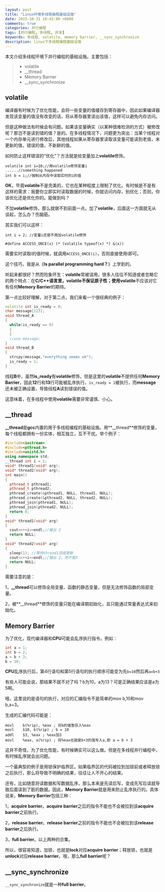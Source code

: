 ```yaml
---
layout: post
title: "Linux环境多线程编程基础设施"
date: 2015-10-31 18:43:00 +0800
comments: true
categories: 并行编程
tags: [并行编程, 多线程, 并发]
keywords: 多线程, volatile, memory barrier, __sync_synchronize
description: linux下多线程编程基础设施
---
```


本文介绍多线程环境下并行编程的基础设施。主要包括：
> * volatile
> * __thread
> * Memory Barrier
> * __sync_synchronize

## volatile

编译器有时候为了优化性能，会将一些变量的值缓存到寄存器中，因此如果编译器发现该变量的值没有改变的话，将从寄存器里读出该值，这样可以避免内存访问。

但是这种做法有时候会有问题。如果该变量确实（以某种很难检测的方式）被修改呢？那岂不是读到错的值？是的。在多线程情况下，问题更为突出：当某个线程对一个内存单元进行修改后，其他线程如果从寄存器里读取该变量可能读到老值，未更新的值，错误的值，不新鲜的值。

<!--more-->

如何防止这样错误的“优化”？方法就是给变量加上**volatile**修饰。

    volatile int i=10;//用volatile修饰变量i
    ......//something happened 
    int b = i;//强制从内存中读取实时的i的值

**OK**，毕竟**volatile**不是完美的，它也在某种程度上限制了优化。有时候是不是有这样的需求：我要你立即实时读取数据的时候，你就访问内存，别优化；否则，你该优化还是优化你的。能做到吗？

不加**volatile**修饰，那么就做不到前面一点。加了**volatile**，后面这一方面就无从谈起，怎么办？伤脑筋。

其实我们可以这样：

    int i = 2; //变量i还是不用加volatile修饰
    
    #define ACCESS_ONCE(x) (* (volatile typeof(x) *) &(x))

需要实时读取i的值时候，就调用`ACCESS_ONCE(i)`，否则直接使用i即可。

这个技巧，我是从《**Is parallel programming hard？**》上学到的。

听起来都很好？然而险象环生：**volatile**常被误用，很多人往往不知道或者忽略它的两个特点：在**C/C++**语言里，**volatile**不保证原子性；使用**volatile**不应该对它有任何**Memory Barrier**的期待。

第一点比较好理解，对于第二点，我们来看一个很经典的例子：

```c++
volatile int is_ready = 0;
char message[123];
void thread_A
{
  while(is_ready == 0) 
  {
  }
  //use message;
}
void thread_B
{
  strcpy(message,"everything seems ok");
  is_ready = 1;
}

```
线程**B**中，虽然**is_ready**有**volatile**修饰，但是这里的**volatile**不提供任何**Memory Barrier**，因此**12**行和**13**行可能被乱序执行，`is_ready = 1`被执行，而**message**还未被正确设置，导致线程**A**读到错误的值。

这意味着，在多线程中使用**volatile**需要非常谨慎、小心。

## __thread

**__thread**是**gcc**内置的用于多线程编程的基础设施。用**__thread**修饰的变量，每个线程都拥有一份实体，相互独立，互不干扰。举个例子：

```c++
#include<iostream>  
#include<pthread.h>  
#include<unistd.h>  
using namespace std;  
__thread int i = 1;
void* thread1(void* arg);  
void* thread2(void* arg);  
int main()
{  
  pthread_t pthread1;
  pthread_t pthread2;  
  pthread_create(&pthread1, NULL, thread1, NULL);
  pthread_create(&pthread2, NULL, thread2, NULL);
  pthread_join(pthread1, NULL);  
  pthread_join(pthread2, NULL);  
  return 0;  
}  
void* thread1(void* arg)
{  
  cout<<++i<<endl;//输出 2  
  return NULL;
}  
void* thread2(void* arg)
{  
  sleep(1); //等待thread1完成更新
  cout<<++i<<endl;//输出 2，而不是3
  return NULL;
} 
```

需要注意的是：

1，**__thread**可以修饰全局变量、函数的静态变量，但是无法修饰函数的局部变量。

2，被**__thread**修饰的变量只能在编译期初始化，且只能通过常量表达式来初始化。

## Memory Barrier

为了优化，现代编译器和**CPU**可能会乱序执行指令。例如：

```c++
int a = 1;
int b = 2;
a = b + 3;
b = 10;
```

**CPU**乱序执行后，第4行语句和第5行语句的执行顺序可能变为先`b=10`然后再`a=b+3` 

有些人可能会说，那结果不就不对了吗？b为10，a为13？可是正确结果应该是a为5啊。

哦，这里说的是语句的执行，对应的汇编指令不是简单的mov b,10和mov b,a+3。

生成的汇编代码可能是：

```
movl    b(%rip), %eax ; 将b的值暂存入%eax
movl    $10, b(%rip) ; b = 10
addl    $3, %eax ; %eax加3
movl    %eax, a(%rip) ; 将%eax也就是b+3的值写入a,即 a = b + 3
```

这并不奇怪，为了优化性能，有时候确实可以这么做。但是在多线程并行编程中，有时候乱序就会出问题。

一个最典型的例子是用锁保护临界区。如果临界区的代码被拉到加锁前或者释放锁之后执行，那么将导致不明确的结果，往往让人不开心的结果。

还有，比如随意将读数据和写数据乱序，那么本来是先读后写，变成先写后读就导致后面读到了脏的数据。因此，**Memory Barrier**就是用来防止乱序执行的。具体说来，**Memory Barrier**包括三种：

1，**acquire barrier**。**acquire barrier**之后的指令不能也不会被拉到该**acquire barrier**之前执行。

2，**release barrier**。**release barrier**之前的指令不能也不会被拉到该**release barrier**之后执行。

3，**full barrier**。以上两种的合集。

所以，很容易知道，加锁，也就是**lock**对应**acquire barrier**；释放锁，也就是**unlock**对应**release barrier**。哦，那么**full barrier**呢？


## __sync_synchronize

`__sync_synchronize`就是一种**full barrier**。